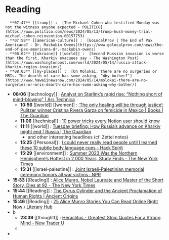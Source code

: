 # Reading
	- **07:47** [[trump]] :  [The Michael Cohen who testified Monday was not the witness anyone expected - POLITICO](https://www.politico.com/news/2024/05/13/trump-hush-money-trial-michael-cohen-reinvention-00157753)
	- **07:58** [[american-culture]] :  [GoLocalProv | The End of Pax Americana? - Dr. Mackubin Owens](https://www.golocalprov.com/news/the-end-of-pax-americana-dr.-mackubin-owens)
	- **08:02** [[ukraine]] [[world]] :  [Second Russian invasion is worse than the first, Kharkiv evacuees say - The Washington Post](https://www.washingtonpost.com/world/2024/05/14/russia-attack-kharkiv-region-invasion/)
	- **08:03** [[my-places]] :  [On Molokai, there are no surgeries or MRIs. The dearth of care has some asking, ‘Why bother?’](https://www.hawaiinewsnow.com/2024/05/14/molokai-there-are-no-surgeries-or-mris-dearth-care-has-some-asking-why-bother/)
- **08:06** [[technology]] :  [Analyst on Starlink’s rapid rise: “Nothing short of mind-blowing” | Ars Technica](https://arstechnica.com/space/2024/05/just-5-years-after-its-first-launch-the-starlink-constellation-is-profitable/)
	- **10:56** [[world]] [[women]] :  [‘The only healing will be through justice’: Pulitzer winner Cristina Rivera Garza on femicide in Mexico | Books | The Guardian](https://www.theguardian.com/books/article/2024/may/14/pulitzer-winner-cristina-rivera-garza-femicide-in-mexico-lilianas-invincible-summer)
	- **11:06** [[technical]] :  [10 power tricks every Notion user should know](https://www.xda-developers.com/10-power-tricks-every-notion-user-should-know/)
	- **11:11** [[world]] :  [Tuesday briefing: How Russia’s advance on Kharkiv might end | Russia | The Guardian](https://www.theguardian.com/world/article/2024/may/14/tuesday-briefing-how-russias-advance-on-kharkiv-might-end)
		- and other interesting headlines (cf. Zettel notes)
	- **15:25** [[Personal]] :  [I could never really read people until I learned these 10 subtle body language cues - Hack Spirit](https://hackspirit.com/i-could-never-really-read-people-until-i-learned-these-subtle-body-language-cues/)
	- **15:29** [[environment]] :  [Summer 2023 Was the Northern Hemisphere’s Hottest in 2,000 Years, Study Finds - The New York Times](https://www.nytimes.com/2024/05/14/climate/summer-2023-hottest-2000-years.html)
	- **15:31** [[israel-palestine]] :  [Joint Israeli-Palestinian memorial ceremony honors all war victims : NPR](https://www.npr.org/2024/05/14/1251204616/israel-memorial-day-victims-war-gaza)
- **15:33** [[Reading]] :  [Alice Munro, Nobel Laureate and Master of the Short Story, Dies at 92 - The New York Times](https://www.nytimes.com/2024/05/14/books/alice-munro-dead.html)
- **15:44** [[Reading]] :  [The Cyrus Cylinder and the Ancient Proclamation of Human Rights | Ancient Origins](https://www.ancient-origins.net/artifacts-ancient-writings/cyrus-cylinder-002311)
- **15:46** [[Reading]] :  [25 Alice Munro Stories You Can Read Online Right Now ‹ Literary Hub](https://lithub.com/25-alice-munro-stories-you-can-read-online-right-now/)
- b
	- **23:39** [[thoughtt]] : [Heraclitus - Greatest Stoic Quotes For a Strong Mind - New Trader U](https://www.newtraderu.com/2024/05/13/heraclitus-greatest-stoic-quotes-for-a-strong-mind/ "Heraclitus - Greatest Stoic Quotes For a Strong Mind - New Trader U")
	-
-